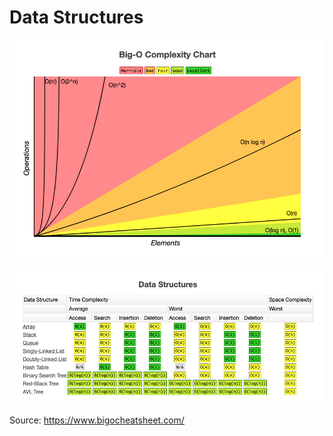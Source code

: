 # Data Structures

<p align="center">
<img src="https://github.com/shakespete/data-structures/blob/dev/img/big_o.png" align="center" >
</p>
<p align="center">
<img src="https://github.com/shakespete/data-structures/blob/dev/img/data_structures.png" width="800px" height="auto" align="center" >
</p>

Source: https://www.bigocheatsheet.com/
<br />
